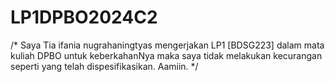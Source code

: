 # LP1DPBO2024C2
/*
Saya Tia ifania nugrahaningtyas mengerjakan LP1 [BDSG223] dalam mata kuliah
DPBO untuk keberkahanNya maka saya tidak
melakukan kecurangan seperti yang telah dispesifikasikan. Aamiin.
*/
